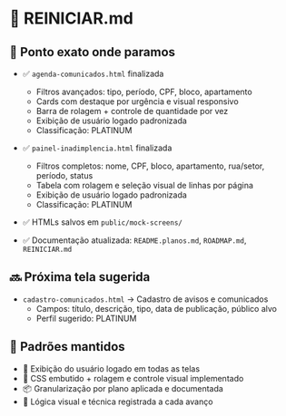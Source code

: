 # 🔁 REINICIAR.md

## 📍 Ponto exato onde paramos

- ✅ `agenda-comunicados.html` finalizada
  - Filtros avançados: tipo, período, CPF, bloco, apartamento
  - Cards com destaque por urgência e visual responsivo
  - Barra de rolagem + controle de quantidade por vez
  - Exibição de usuário logado padronizada
  - Classificação: PLATINUM

- ✅ `painel-inadimplencia.html` finalizada
  - Filtros completos: nome, CPF, bloco, apartamento, rua/setor, período, status
  - Tabela com rolagem e seleção visual de linhas por página
  - Exibição de usuário logado padronizada
  - Classificação: PLATINUM

- ✅ HTMLs salvos em `public/mock-screens/`
- ✅ Documentação atualizada: `README.planos.md`, `ROADMAP.md`, `REINICIAR.md`

## 🔜 Próxima tela sugerida

- `cadastro-comunicados.html` → Cadastro de avisos e comunicados
  - Campos: título, descrição, tipo, data de publicação, público alvo
  - Perfil sugerido: PLATINUM

## 🤝 Padrões mantidos

- 👤 Exibição do usuário logado em todas as telas
- 🎨 CSS embutido + rolagem e controle visual implementado
- 📦 Granularização por plano aplicada e documentada
- 📁 Lógica visual e técnica registrada a cada avanço
